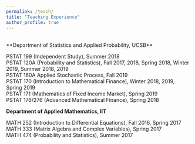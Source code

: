 ```yaml
---
permalink: /teach/
title: "Teaching Experience"
author_profile: true
---
```

<br>
**Department of Statistics and Applied Probability, UCSB**

PSTAT 199 (Independent Study), Summer 2018  
PSTAT 120A (Probability and Statistics), Fall 2017, 2018, Spring 2018, Winter 2019, Summer 2018, 2019  
PSTAT 160A Applied Stochastic Process, Fall 2019  
PSTAT 170 (Introduction to Mathematical Finance), Winter 2018, 2019, Spring 2019  
PSTAT 171 (Mathematics of Fixed Income Market), Spring 2019  
PSTAT 176/276 (Advanced Mathematical Finance), Spring 2018

**Department of Applied Mathematics, IIT**

MATH 252 (Introduction to Differential Equations), Fall 2016, Spring 2017  
MATH 333 (Matrix Algebra and Complex Variables), Spring 2017  
MATH 474 (Probability and Statistics), Summer 2017
